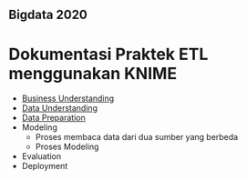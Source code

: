 ## Bigdata 2020

# Dokumentasi Praktek ETL menggunakan KNIME

* [Business Understanding]()<br/>
* [Data Understanding]()<br/>
* [Data Preparation]()<br/>
* Modeling<br/>
  - Proses membaca data dari dua sumber yang berbeda<br/>
  - Proses Modeling<br/>
* Evaluation<br/>
* Deployment<br/>



